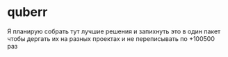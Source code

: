 # quberr

Я планирую собрать тут лучшие решения и запихнуть это в один пакет чтобы дергать их на разных проектах 
и не переписывать по +100500 раз